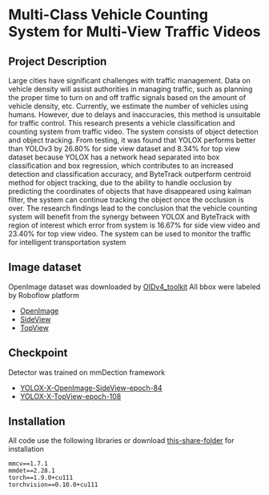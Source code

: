 # Multi-Class Vehicle Counting System for Multi-View Traffic Videos

## Project Description
Large cities have significant challenges with traffic management. Data on 
vehicle density will assist authorities in managing traffic, such as planning the 
proper time to turn on and off traffic signals based on the amount of vehicle 
density, etc. Currently, we estimate the number of vehicles using humans. 
However, due to delays and inaccuracies, this method is unsuitable for traffic 
control. This research presents a vehicle classification and counting system from 
traffic video. The system consists of object detection and object tracking. From 
testing, it was found that YOLOX performs better than YOLOv3 by 26.80% for side 
view dataset and 8.34% for top view dataset because YOLOX has a network head 
separated into box classification and box regression, which contributes to an 
increased detection and classification accuracy, and ByteTrack outperform centroid 
method for object tracking, due to the ability to handle occlusion by predicting the 
coordinates of objects that have disappeared using kalman filter, the system can 
continue tracking the object once the occlusion is over. The research findings lead 
to the conclusion that the vehicle counting system will benefit from the 
synergy between YOLOX and ByteTrack with region of interest which error from 
system is 16.67% for side view video and 23.40% for top view video. The system 
can be used to monitor the traffic for intelligent transportation system

## Image dataset
OpenImage dataset was downloaded by [OIDv4_toolkit](https://github.com/EscVM/OIDv4_ToolKit)
All bbox were labeled by Roboflow platform
- [OpenImage](https://drive.google.com/drive/folders/1aHI5zM4O4-kioMd2sqFKfQ52K-YxaJ82?usp=sharing)
- [SideView](https://drive.google.com/drive/folders/1uZwRIjzAzH3nWKIeyTnNgtMyBNPCsS0l?usp=sharing)
- [TopView](https://drive.google.com/drive/folders/1j3ubao87gRmH0-f15GpU5udjAqRvGZxP?usp=drive_link)

## Checkpoint
Detector was trained on mmDection framework
- [YOLOX-X-OpenImage-SideView-epoch-84](https://drive.google.com/file/d/102fdWTTE9yEebbpxRWq4T7IfCs3wz-Ga/view?usp=drive_link)
- [YOLOX-X-TopView-epoch-108](https://drive.google.com/file/d/107jsOQaMFDIgzhwYijcTEEzJzY4f4VIZ/view?usp=drive_link)

## Installation
All code use the following libraries or download [this-share-folder](https://drive.google.com/drive/folders/19w4aLqVd-4yNIrIoPnCK3YmiOvv5ywHR?usp=drive_link) for installation
```
mmcv==1.7.1
mmdet==2.28.1
torch==1.9.0+cu111
torchvision==0.10.0+cu111
```